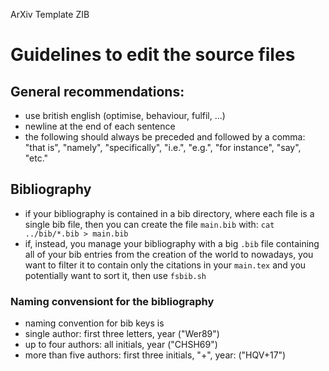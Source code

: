 ArXiv Template ZIB

# Guidelines to edit the source files

## General recommendations: 

* use british english (optimise, behaviour, fulfil, ...)
* newline at the end of each sentence
* the following should always be preceded and followed by a comma: "that is", "namely", "specifically", "i.e.", "e.g.", "for instance", "say", "etc."

## Bibliography 
* if your bibliography is contained in a bib directory, where each file is a single bib file, then you can create the file `main.bib` with: `cat ../bib/*.bib > main.bib`
* if, instead, you manage your bibliography with a big `.bib` file containing all of your bib entries from the creation of the world to nowadays, you want to filter it to contain only the citations in your `main.tex` and you potentially want to sort it, then use `fsbib.sh`

### Naming convensiont for the bibliography
* naming convention for bib keys is
* single author: first three letters, year ("Wer89")
* up to four authors: all initials, year ("CHSH69")
* more than five authors: first three initials, "+", year: ("HQV+17")
